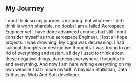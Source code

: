 
<!DOCTYPE html>
<html>
  <head>
    <meta charset = "UTF-08">
    <title> New Gen</title>
  </head>
  <body>
<style>
* {
  box-sizing: border-box;
}body {
  margin: 0;
}/* Style the header */
.header {
  background-color: #f1f1f1;
  padding: 20px;
  text-align: center;
}/* Style the top navigation bar */
.topnav {
  overflow: hidden;
  background-color: #333;
}/* Style the topnav links */
.topnav a {
  float: left;
  display: block;
  color: #f2f2f2;
  text-align: center;
  padding: 14px 16px;
  text-decoration: none;
}/* Change color on hover */
.topnav a:hover {
  background-color: #ddd;
  color: black;
}</style>
    <h2>My Journey</h2>
    <p>I dont think so my journey is inspring. but whatever i did i think is worth shareble. no doubt I am a failed Aerospace Engineer yet i have done 
      advanced courses but still i dont consider myself as true aerospace Engineer. I lost all hope projects. I was drowning. My cgpa was decreasing. 
      I had suicidal thoughts or destructive thoughts. I was trying to get rid of everything and restart. all day i used to think about these negative things.
      darkness everywhere. thoughts to end everything.
      And now I am here writing everything on my own website that i made myself. A bayeian Statistian, Data Enthusiast Web And Soft developer.
     </p>
    </body>
  </html>

